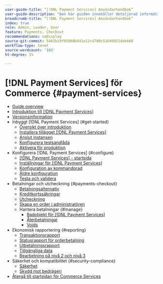 ```yaml
---
user-guide-title: ”[!DNL Payment Services] Användarhandbok”
user-guide-description: "Den här guiden innehåller detaljerad information om hur du installerar och konfigurerar [!DNL Payment Services] för din [!DNL Adobe Commerce] eller [!DNL Magento Open Source] butik."
breadcrumb-title: ”[!DNL Payment Services] Användarhandbok”
index: true
role: Admin, Leader, User
feature: Payments, Checkout
recommendations: noDisplay
source-git-commit: 5481b19f95908b441e12c4700c51649921dabb08
workflow-type: tm+mt
source-wordcount: '103'
ht-degree: 1%

---
```



# [!DNL Payment Services] för Commerce {#payment-services}

- [Guide overview](guide-overview.md)
- [Introduktion till  [!DNL Payment Services]](overview.md)
- [Versionsinformation](release-notes.md)
- Inbyggt [!DNL Payment Services] {#get-started}
   - [Översikt över introduktion](onboard.md)
   - [Installera tillägget  [!DNL Payment Services] ](install.md)
   - [Anslut instansen](connect.md)
   - [Konfigurera testsandlåda](sandbox.md)
   - [Aktivera för produktion](production.md)
- Konfigurera [!DNL Payment Services] {#configure}
   - [[!DNL Payment Services] - startsida](payments-home.md)
   - [Inställningar för [!DNL Payment Services]](settings.md)
   - [Konfiguration av kommandorad](configure-cli.md)
   - [Äldre konfiguration](configure-admin.md)
   - [Testa och validera](test-validate.md)
- Betalningar och utcheckning {#payments-checkout}
   - [Betalningsalternativ](payments-options.md)
   - [Kreditkortssäkringar](vaulting.md)
   - [Utcheckning](checkout.md)
   - [Skapa en order i administratören](create-order.md)
   - Hantera betalningar {#manage}
      - [Radobjekt för  [!DNL Payment Services]](line-items.md)
      - [Återbetalningar](refunds.md)
      - [Voids](voids.md)
- Ekonomisk rapportering {#reporting}
   - [Transaktionsrapport](transactions.md)
   - [Statusrapport för orderbetalning](order-payment-status.md)
   - [Utbetalningsrapport](payouts.md)
   - [Tillgängliga data](data.md)
   - [Bearbetning på nivå 2 och nivå 3](levels-card-payment-transactions.md)
- Säkerhet och kompatibilitet {#security-compliance}
   - [Säkerhet](security.md)
   - [Skydd mot bedrägeri](fraud-protection.md)
- [Återgå till startsidan för Commerce Services](https://experienceleague.adobe.com/docs/commerce-merchant-services/user-guides/home.html)
